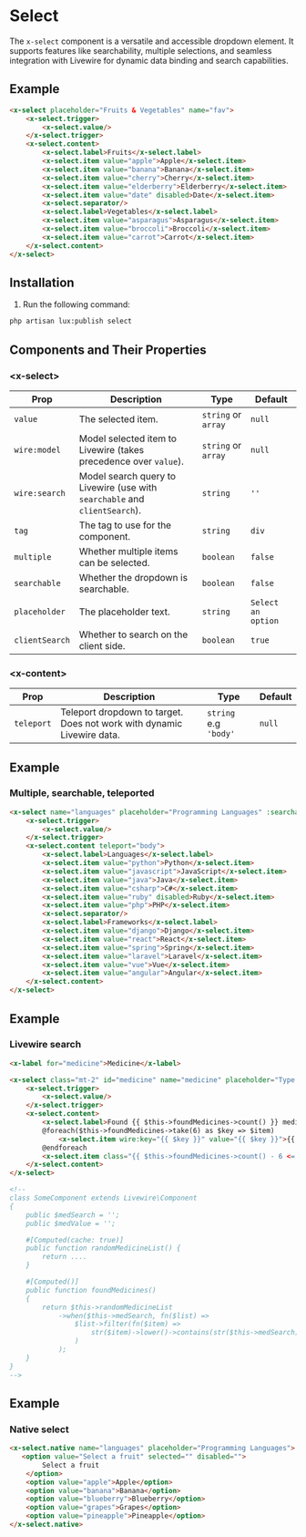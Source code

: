 # Select
The `x-select` component is a versatile and accessible dropdown element. It supports features 
like searchability, multiple selections, and seamless integration with Livewire for dynamic
 data binding and search capabilities.


## Example
```html
<x-select placeholder="Fruits & Vegetables" name="fav">
    <x-select.trigger>
        <x-select.value/>
    </x-select.trigger>
    <x-select.content>
        <x-select.label>Fruits</x-select.label>
        <x-select.item value="apple">Apple</x-select.item>
        <x-select.item value="banana">Banana</x-select.item>
        <x-select.item value="cherry">Cherry</x-select.item>
        <x-select.item value="elderberry">Elderberry</x-select.item>
        <x-select.item value="date" disabled>Date</x-select.item>
        <x-select.separator/>
        <x-select.label>Vegetables</x-select.label>
        <x-select.item value="asparagus">Asparagus</x-select.item>
        <x-select.item value="broccoli">Broccoli</x-select.item>
        <x-select.item value="carrot">Carrot</x-select.item>
    </x-select.content>
</x-select>
```

## Installation

1. Run the following command:

```bash
php artisan lux:publish select
```

## Components and Their Properties

### \<x-select>

| Prop           | Description                                                                 | Type                | Default            |
|----------------|-----------------------------------------------------------------------------|---------------------|--------------------|
| `value`        | The selected item.                                                          | `string` or `array` | `null`             |
| `wire:model`   | Model selected item to Livewire (takes precedence over `value`).            | `string` or `array` | `null`             |
| `wire:search`  | Model search query to Livewire (use with `searchable` and `clientSearch`).  | `string`            | `''`               |
| `tag`          | The tag to use for the component.                                           | `string`            | `div`              |
| `multiple`     | Whether multiple items can be selected.                                     | `boolean`           | `false`            |
| `searchable`   | Whether the dropdown is searchable.                                         | `boolean`           | `false`            |
| `placeholder`  | The placeholder text.                                                       | `string`            | `Select an option` |
| `clientSearch` | Whether to search on the client side.                                       | `boolean`           | `true`             |

### \<x-content>
| Prop           | Description                                                                 | Type                | Default            |
|----------------|-----------------------------------------------------------------------------|---------------------|--------------------|
| `teleport`     | Teleport dropdown to target. Does not work with dynamic Livewire data.      | `string` e.g `'body'`| `null`             |

## Example
### Multiple, searchable, teleported
```html
<x-select name="languages" placeholder="Programming Languages" :searchable="true" :multiple="true" :value="['php', 'laravel']">
    <x-select.trigger>
        <x-select.value/>
    </x-select.trigger>
    <x-select.content teleport="body">
        <x-select.label>Languages</x-select.label>
        <x-select.item value="python">Python</x-select.item>
        <x-select.item value="javascript">JavaScript</x-select.item>
        <x-select.item value="java">Java</x-select.item>
        <x-select.item value="csharp">C#</x-select.item>
        <x-select.item value="ruby" disabled>Ruby</x-select.item>
        <x-select.item value="php">PHP</x-select.item>
        <x-select.separator/>
        <x-select.label>Frameworks</x-select.label>
        <x-select.item value="django">Django</x-select.item>
        <x-select.item value="react">React</x-select.item>
        <x-select.item value="spring">Spring</x-select.item>
        <x-select.item value="laravel">Laravel</x-select.item>
        <x-select.item value="vue">Vue</x-select.item>
        <x-select.item value="angular">Angular</x-select.item>
    </x-select.content>
</x-select>
```

## Example
### Livewire search
```html
<x-label for="medicine">Medicine</x-label>

<x-select class="mt-2" id="medicine" name="medicine" placeholder="Type to search.." :searchable="true" :clientSearch="false" wire:search.live="medSearch" wire:model.live="medValue">
    <x-select.trigger>
        <x-select.value/>
    </x-select.trigger>
    <x-select.content>
        <x-select.label>Found {{ $this->foundMedicines->count() }} medicines</x-select.label>
        @foreach($this->foundMedicines->take(6) as $key => $item)
            <x-select.item wire:key="{{ $key }}" value="{{ $key }}">{{ $item }}</x-select.item>
        @endforeach
        <x-select.item class="{{ $this->foundMedicines->count() - 6 <= 0 ? 'hidden' : '' }}" wire:key="more" value="more" disabled>And {{ $this->foundMedicines->count() - 6 }} more...</x-select.item>
    </x-select.content>
</x-select>

<!-- 
class SomeComponent extends Livewire\Component
{
    public $medSearch = '';
    public $medValue = '';

    #[Computed(cache: true)]
    public function randomMedicineList() {
        return ....
    }

    #[Computed()]
    public function foundMedicines()
    {
        return $this->randomMedicineList
            ->when($this->medSearch, fn($list) => 
                $list->filter(fn($item) => 
                    str($item)->lower()->contains(str($this->medSearch)->lower())
                )
            );
    }
}
-->
```

## Example
### Native select
```html
<x-select.native name="languages" placeholder="Programming Languages">
   <option value="Select a fruit" selected="" disabled="">
        Select a fruit
    </option>
    <option value="apple">Apple</option>
    <option value="banana">Banana</option>
    <option value="blueberry">Blueberry</option>
    <option value="grapes">Grapes</option>
    <option value="pineapple">Pineapple</option>
</x-select.native>
```